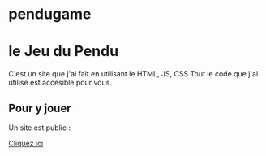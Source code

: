 # pendugame
<h1>le Jeu du Pendu</h1>
C'est un site que j'ai fait en utilisant le HTML, JS, CSS
Tout le code que j'ai utilisé est accésible pour vous.


<h2>Pour y jouer</h2>
<p>Un site est public :</p>
<a href="https://pendugame.tomgammeur.repl.co/">Cliquez ici</a>
